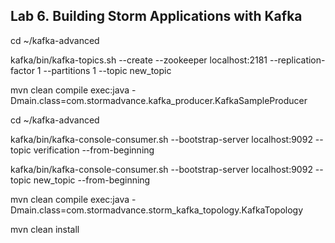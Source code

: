 
Lab 6. Building Storm Applications with Kafka
----------------------------------------------------------



cd ~/kafka-advanced

kafka/bin/kafka-topics.sh --create --zookeeper localhost:2181 --replication-factor 1 --partitions 1 --topic new_topic





mvn clean compile exec:java  -Dmain.class=com.stormadvance.kafka_producer.KafkaSampleProducer






cd ~/kafka-advanced

kafka/bin/kafka-console-consumer.sh --bootstrap-server localhost:9092 --topic verification --from-beginning

kafka/bin/kafka-console-consumer.sh --bootstrap-server localhost:9092 --topic new_topic --from-beginning





mvn clean compile exec:java  -Dmain.class=com.stormadvance.storm_kafka_topology.KafkaTopology

mvn clean install


